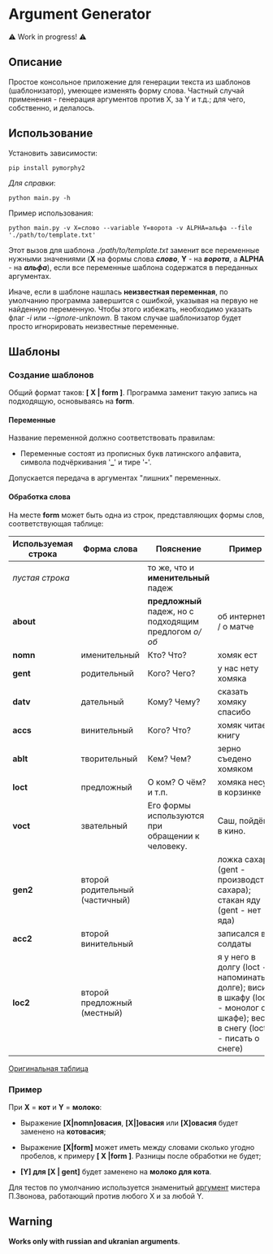 # Argument Generator

⚠️ Work in progress! ⚠️

## Описание

Простое консольное приложение для генерации текста из шаблонов (шаблонизатор), умеющее изменять форму слова. Частный случай применения - генерация аргументов против X, за Y и т.д.; для чего, собственно, и делалось.

## Использование

Установить зависимости:

```shell
pip install pymorphy2
```

*Для справки*:

```shell
python main.py -h
```

Пример использования:

```shell
python main.py -v X=слово --variable Y=ворота -v ALPHA=альфа --file './path/to/template.txt'
```

Этот вызов для шаблона *./path/to/template.txt* заменит все переменные нужными значениями (**X** на формы слова ***слово***, **Y** - на ***ворота***, а **ALPHA** - на ***альфа***), если все переменные шаблона содержатся в переданных аргументах. 

Иначе, если в шаблоне нашлась **неизвестная переменная**, по умолчанию программа завершится с ошибкой, указывая на первую не найденную переменную. Чтобы этого избежать, необходимо указать флаг *-i* или *--ignore-unknown*. В таком случае шаблонизатор будет просто игнорировать неизвестные переменные.

## Шаблоны

### Создание шаблонов

Общий формат таков: **[ X | form ]**. Программа заменит такую запись на подходящую, основываясь на **form**.

#### **Переменные**

Название переменной должно соответствовать правилам:

*  Переменные состоят из прописных букв латинского алфавита, символа подчёркивания '**_**' и тире '**-**'.

Допускается передача в аргументах "лишних" переменных.

#### **Обработка слова**

На месте **form** может быть одна из строк, представляющих формы слов, соответствующая таблице:

Используемая строка | Форма слова | Пояснение | Пример
------------------- | ----------- | --------- | ------
*пустая строка* |  | то же, что и **именительный** падеж |
**about** |  | **предложный** падеж, но с подходящим предлогом *о/об* | об интернете / о матче
**nomn** | именительный | Кто? Что? | хомяк ест
**gent** | родительный | Кого? Чего? | у нас нету хомяка
**datv** | дательный | Кому? Чему? | сказать хомяку спасибо
**accs** | винительный | Кого? Что? | хомяк читает книгу
**ablt** | творительный | Кем? Чем? | зерно съедено хомяком
**loct** | предложный | О ком? О чём? и т.п. | хомяка несут в корзинке
**voct** | звательный | Его формы используются при обращении к человеку. | Саш, пойдём в кино.
**gen2** | второй родительный (частичный) |  | ложка сахару (gent - производство сахара); стакан яду (gent - нет яда)
**acc2** | второй винительный |  | записался в солдаты
**loc2** | второй предложный (местный) |  | я у него в долгу (loct - напоминать о долге); висит в шкафу (loct - монолог о шкафе); весь в снегу (loct - писать о снеге)

[Оригинальная таблица](https://pymorphy2.readthedocs.io/en/stable/user/grammemes.html#russian-cases)

### Пример

При **X** = **кот** и **Y** = **молоко**:

* Выражение **[X|nomn]овасия**, **[X|]овасия** или **[X]овасия** будет заменено на **котовасия**;

* Выражение **[X|form]** может иметь между словами сколько угодно пробелов, к примеру **[  X |form      ]**. Разницы после обработки не будет;

* **[Y] для [X | gent]** будет заменено на **молоко для кота**.

Для тестов по умолчанию используется знаменитый [аргумент](https://www.youtube.com/watch?v=WsFP8If0TbI&ab_channel=%5B99%D0%BC%D1%8B%D1%81%D0%BB%D0%B5%D0%B9%5DZvonov) мистера П.Звонова, работающий против любого X и за любой Y.

## Warning

**Works only with russian and ukranian arguments**.
